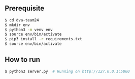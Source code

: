 
## Prerequisite
```bash
$ cd dva-team24
$ mkdir env
$ python3 -m venv env
$ source env/bin/activate
$ pip3 install -r requirements.txt
$ source env/bin/activate
```

## How to run
```bash
$ python3 server.py  # Running on http://127.0.0.1:5000
```
